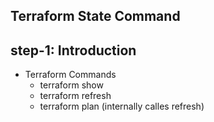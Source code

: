 ## Terraform State Command
## step-1: Introduction 
- Terraform Commands
  - terraform show 
  - terraform refresh
  - terraform plan (internally calles refresh)
